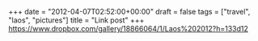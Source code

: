 +++
date = "2012-04-07T02:52:00+00:00"
draft = false
tags = ["travel", "laos", "pictures"]
title = "Link post"
+++
https://www.dropbox.com/gallery/18866064/1/Laos%202012?h=133d12


